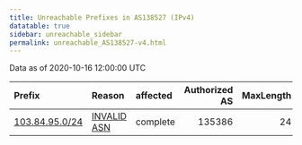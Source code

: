 ```yaml
---
title: Unreachable Prefixes in AS138527 (IPv4)
datatable: true
sidebar: unreachable_sidebar
permalink: unreachable_AS138527-v4.html
---
```


Data as of 2020-10-16 12:00:00 UTC


<div class="datatable-begin"></div>

| Prefix                                                 | Reason                                                                                                 | affected   |   Authorized AS |   MaxLength | Anchor                                       |   unreachable /24s |
|:-------------------------------------------------------|:-------------------------------------------------------------------------------------------------------|:-----------|----------------:|------------:|:---------------------------------------------|-------------------:|
| [103.84.95.0/24](https://stat.ripe.net/103.84.95.0/24) | [INVALID ASN](https://rpki-validator.ripe.net/announcement-preview?asn=AS138527&prefix=103.84.95.0/24) | complete   |          135386 |          24 | [APNIC](unreachable_APNIC_RPKI_Root-v4.html) |                  1 |

<div class="datatable-end"></div>